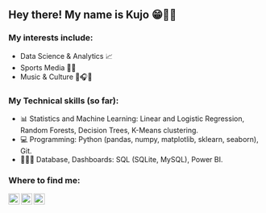 ## Hey there! My name is Kujo 😁🤙🏿

### My interests include:
- Data Science & Analytics 📈
- Sports Media 🏀🥊
- Music & Culture 🥁🎧🎼

### My Technical skills (so far):
- 📊 Statistics and Machine Learning: Linear and Logistic Regression, Random Forests, Decision Trees, K-Means clustering.
- 💻 Programming: Python (pandas, numpy, matplotlib, sklearn, seaborn), Git.
- 👨🏿‍💻 Database, Dashboards: SQL (SQLite, MySQL), Power BI.

### Where to find me:
[<img align="left" alt="Kujo Adu | LinkedIn" width="22px" src="https://cdn.jsdelivr.net/npm/simple-icons@v3/icons/linkedin.svg" />][linkedin]
[<img align="left" alt="Kujo Adu | Twitter" width="22px" src="https://cdn.jsdelivr.net/npm/simple-icons@v3/icons/twitter.svg" />][twitter]
[<img align="left" alt="Kujo Adu | Instagram" width="22px" src="https://cdn.jsdelivr.net/npm/simple-icons@v3/icons/instagram.svg" />][instagram]

<br />


</details>

[twitter]: https://twitter.com/kujo_adu
[instagram]: https://instagram.com/kujo_adu
[linkedin]: https://linkedin.com/in/kujo-adu
